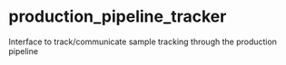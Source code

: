 # production_pipeline_tracker
Interface to track/communicate sample tracking through the production pipeline
